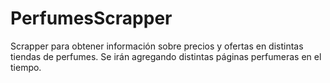 # PerfumesScrapper
Scrapper para obtener información sobre precios y ofertas en distintas tiendas de perfumes. Se irán agregando distintas páginas perfumeras en el tiempo.
